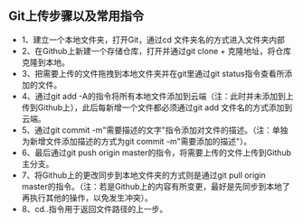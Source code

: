 
## Git上传步骤以及常用指令

* 1、建立一个本地文件夹，打开Git，通过cd 文件夹名的方式进入文件夹内部
* 2、在Github上新建一个存储仓库，打开并通过git clone + 克隆地址，将仓库克隆到本地。
* 3、把需要上传的文件拖拽到本地文件夹并在git里通过git status指令查看所添加的文件。
* 4、通过git add -A的指令将所有本地文件添加到云端（注：此时并未添加到上传到Github上），此后每新增一个文件都必须通过git add 文件名的方式添加到云端。
* 5、通过git commit -m"需要描述的文字"指令添加对文件的描述。（注：单独为新增文件添加描述的方式为git commit -m"需要添加的描述"）。
* 6、最后通过git push origin master的指令，将需要上传的文件上传到Github主分支。
* 7、将Github上的更改同步到本地文件夹的方式则是通过git pull origin master的指令。（注：若是Github上的内容有所变更，最好是先同步到本地了再执行其他的操作，以免发生冲突）。
* 8、cd..指令用于返回文件路径的上一步。
